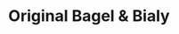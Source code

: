 ---
title: "Original Bagel & Bialy"
url: /buffalo-grove/original-bagel-und-bialy/
shop: Feinkost
---